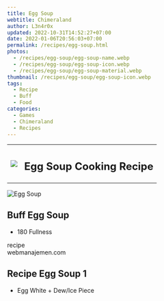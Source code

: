 ```yaml
---
title: Egg Soup
webtitle: Chimeraland
author: L3n4r0x
updated: 2022-10-31T14:52:27+07:00
date: 2022-01-06T20:56:03+07:00
permalink: /recipes/egg-soup.html
photos:
  - /recipes/egg-soup/egg-soup-name.webp
  - /recipes/egg-soup/egg-soup-icon.webp
  - /recipes/egg-soup/egg-soup-material.webp
thumbnail: /recipes/egg-soup/egg-soup-icon.webp
tags:
  - Recipe
  - Buff
  - Food
categories:
  - Games
  - Chimeraland
  - Recipes
---
```


<section id="bootstrap-wrapper"><link rel="stylesheet" href="https://cdn.statically.io/gh/dimaslanjaka/Web-Manajemen/40ac3225/css/bootstrap-4.5-wrapper.css"/><div class="row mb-2"><div class="col-md-12 mb-2"><table class="table" id="post-info"><tbody><tr><td><img class="d-inline-block me-2" src="/chimeraland/recipes/egg-soup/egg-soup-icon.webp" width="auto" height="auto"/></td><td><h1 class="fs-5">Egg Soup Cooking Recipe</h1></td></tr></tbody></table></div></div><div class="card mb-2"><div class="row g-0"><div class="col-sm-4 position-relative mb-2"><img src="/chimeraland/recipes/egg-soup/egg-soup-material.webp" class="card-img fit-cover w-100 h-100" alt="Egg Soup" data-fancybox="true"/></div><div class="col-sm-8 mb-2"><div class="card-body"><h2 class="card-title fs-5">Buff Egg Soup</h2><div class="card-text"><ul><li>180 Fullness</li></ul></div><span class="badge rounded-pill bg-dark">recipe</span></div><div class="card-footer text-end text-muted">webmanajemen.com</div></div></div></div><div class="row mb-2"><div class="col-12 col-lg-6 recipe-item mb-2"><div class="card"><div class="card-body"><h2 class="card-title fs-5">Recipe Egg Soup 1</h2><div class="card-text"><ul><li>Egg White<span> + </span>Dew/Ice Piece</li></ul></div></div></div></div></div></section>